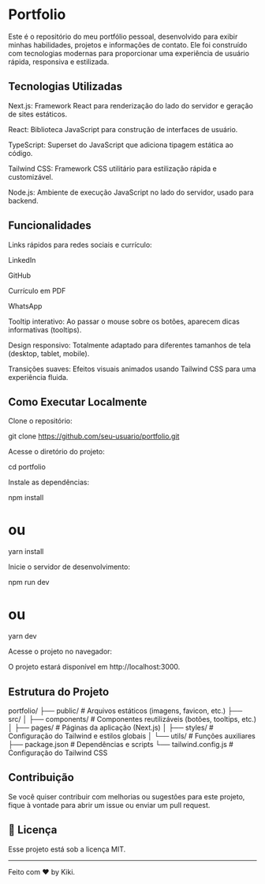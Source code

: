 <h1>Portfolio</h1>

Este é o repositório do meu portfólio pessoal, desenvolvido para exibir minhas habilidades, projetos e informações de contato. Ele foi construído com tecnologias modernas para proporcionar uma experiência de usuário rápida, responsiva e estilizada.

<h2>Tecnologias Utilizadas</h2>

Next.js: Framework React para renderização do lado do servidor e geração de sites estáticos.

React: Biblioteca JavaScript para construção de interfaces de usuário.

TypeScript: Superset do JavaScript que adiciona tipagem estática ao código.

Tailwind CSS: Framework CSS utilitário para estilização rápida e customizável.

Node.js: Ambiente de execução JavaScript no lado do servidor, usado para backend.

<h2>Funcionalidades</h2>

Links rápidos para redes sociais e currículo:

LinkedIn

GitHub

Currículo em PDF

WhatsApp

Tooltip interativo: Ao passar o mouse sobre os botões, aparecem dicas informativas (tooltips).

Design responsivo: Totalmente adaptado para diferentes tamanhos de tela (desktop, tablet, mobile).

Transições suaves: Efeitos visuais animados usando Tailwind CSS para uma experiência fluida.

<h2>Como Executar Localmente</h2>

Clone o repositório:

git clone https://github.com/seu-usuario/portfolio.git

Acesse o diretório do projeto:

cd portfolio

Instale as dependências:

npm install
# ou
yarn install

Inicie o servidor de desenvolvimento:

npm run dev
# ou
yarn dev

Acesse o projeto no navegador:

O projeto estará disponível em http://localhost:3000.

<h2>Estrutura do Projeto</h2>

portfolio/
├── public/               # Arquivos estáticos (imagens, favicon, etc.)
├── src/
│   ├── components/       # Componentes reutilizáveis (botões, tooltips, etc.)
│   ├── pages/            # Páginas da aplicação (Next.js)
│   ├── styles/           # Configuração do Tailwind e estilos globais
│   └── utils/            # Funções auxiliares
├── package.json          # Dependências e scripts
└── tailwind.config.js    # Configuração do Tailwind CSS

<h2>Contribuição</h2>

Se você quiser contribuir com melhorias ou sugestões para este projeto, fique à vontade para abrir um issue ou enviar um pull request.

## :memo: Licença

Esse projeto está sob a licença MIT.

---

Feito com ♥ by Kiki.
